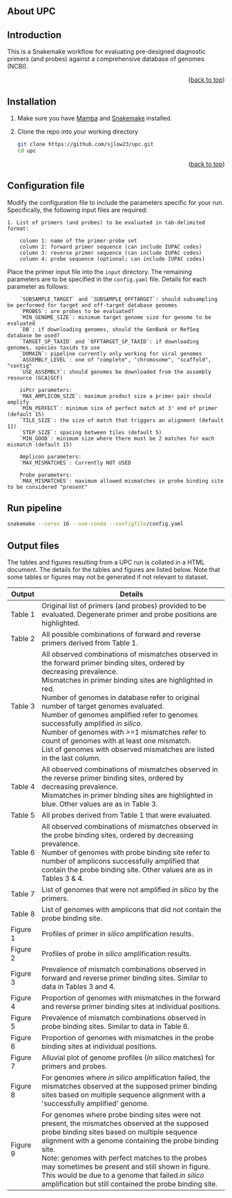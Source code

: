 <!-- ABOUT THE PROJECT -->
<a name="readme-top"></a>
## About UPC

## Introduction

This is a Snakemake workflow for evaluating pre-designed diagnostic primers (and probes) against a comprehensive database of genomes (NCBI).

<p align="right">(<a href="#readme-top">back to top</a>)</p>

<a name="installation-top"></a>
## Installation

1. Make sure you have [Mamba](https://github.com/conda-forge/miniforge) and [Snakemake](https://snakemake.readthedocs.io/en/stable/getting_started/installation.html) installed.

2. Clone the repo into your working directory
   ```sh
   git clone https://github.com/sjlow23/upc.git
   cd upc
   ```

<p align="right">(<a href="#installation-top">back to top</a>)</p>


<a name="config-top"></a>
## Configuration file

Modify the configuration file to include the parameters specific for your run. Specifically, the following input files are required:

    1. List of primers (and probes) to be evaluated in tab-delimited format:

        column 1: name of the primer-probe set
        column 2: forward primer sequence (can include IUPAC codes)
        column 3: reverse primer sequence (can include IUPAC codes)
        column 4: probe sequence (optional; can include IUPAC codes)

Place the primer input file into the `input` directory.
The remaining parameters are to be specified in the `config.yaml` file. Details for each parameter as follows:

        `SUBSAMPLE_TARGET` and `SUBSAMPLE_OFFTARGET`: should subsampling be performed for target and off-target database genomes
        `PROBES`: are probes to be evaluated?
        `MIN_GENOME_SIZE`: minimum target genome size for genome to be evaluated
        `DB`: if downloading genomes, should the GenBank or RefSeq database be used?
        `TARGET_SP_TAXID` and `OFFTARGET_SP_TAXID`: if downloading genomes, species taxids to use
        `DOMAIN`: pipeline currently only working for viral genomes
        `ASSEMBLY_LEVEL`: one of "complete", "chromosome", "scaffold", "contig"
        `USE_ASSEMBLY`: should genomes be downloaded from the assembly resource (GCA|GCF)
        
        isPcr parameters:
        `MAX_AMPLICON_SIZE`: maximum product size a primer pair should amplify
        `MIN_PERFECT`: minimum size of perfect match at 3' end of primer (default 15)
        `TILE_SIZE`: the size of match that triggers an alignment (default 11)
        `STEP_SIZE`: spacing between tiles (default 5)
        `MIN_GOOD`: minimum size where there must be 2 matches for each mismatch (default 15)

        Amplicon parameters:
        `MAX_MISMATCHES`: Currently NOT USED

        Probe parameters:
        `MAX_MISMATCHES`: maximum allowed mismatches in probe binding site to be considered "present"



<a name="run-top"></a>
## Run pipeline

   ```sh
   snakemake --cores 16 --use-conda --configfile/config.yaml 
   ```


<a name="output-top"></a>
## Output files

The tables and figures resulting from a UPC run is collated in a HTML document. The details for the tables and figures are listed below. Note that some tables or figures may not be generated if not relevant to dataset.

| Output      	| Details                                                                                                                                                                                                                                                                                                                                                                                                                                                                                                                                         	|
|-------------	|-------------------------------------------------------------------------------------------------------------------------------------------------------------------------------------------------------------------------------------------------------------------------------------------------------------------------------------------------------------------------------------------------------------------------------------------------------------------------------------------------------------------------------------------------	|
| Table 1     	| Original list of primers (and probes) provided to be evaluated. Degenerate primer and probe positions are highlighted.                                                                                                                                                                                                                                                                                                                                                                                                                          	|
| Table 2     	| All possible combinations of forward and reverse primers derived from Table 1.                                                                                                                                                                                                                                                                                                                                                                                                                                                                  	|
| Table 3     	| All observed combinations of mismatches observed in the forward primer binding sites, ordered by decreasing prevalence. <br>Mismatches in primer binding sites are highlighted in red. <br>Number of genomes in database refer to original number of target genomes evaluated. <br>Number of genomes amplified refer to genomes successfully amplified _in silico_. <br>Number of genomes with >=1 mismatches refer to count of genomes with at least one mismatch. <br>List of genomes with observed mismatches are listed in the last column. 	|
| Table 4     	| All observed combinations of mismatches observed in the reverse primer binding sites, ordered by decreasing prevalence. <br>Mismatches in primer binding sites are highlighted in blue. Other values are as in Table 3.                                                                                                                                                                                                                                                                                                                         	|
| Table 5     	| All probes derived from Table 1 that were evaluated.                                                                                                                                                                                                                                                                                                                                                                                                                                                                                            	|
| Table 6     	| All observed combinations of mismatches observed in the probe binding sites, ordered by decreasing prevalence. <br>Number of genomes with probe binding site refer to number of amplicons successfully amplified that contain the probe binding site. Other values are as in Tables 3 & 4.                                                                                                                                                                                                                                                      	|
| Table 7     	| List of genomes that were not amplified _in silico_ by the primers.                                                                                                                                                                                                                                                                                                                                                                                                                                                                             	|
| Table 8     	| List of genomes with amplicons that did not contain the probe binding site.                                                                                                                                                                                                                                                                                                                                                                                                                                                                     	|
| Figure 1    	| Profiles of primer _in silico_ amplification results.                                                                                                                                                                                                                                                                                                                                                                                                                                                                                           	|
| Figure 2    	| Profiles of probe _in silico_ amplification results.                                                                                                                                                                                                                                                                                                                                                                                                                                                                                            	|
| Figure 3    	| Prevalence of mismatch combinations observed in forward and reverse primer binding sites. Similar to data in Tables 3 and 4.                                                                                                                                                                                                                                                                                                                                                                                                                    	|
| Figure 4    	| Proportion of genomes with mismatches in the forward and reverse primer binding sites at individual positions.                                                                                                                                                                                                                                                                                                                                                                                                                                  	|
| Figure 5    	| Prevalence of mismatch combinations observed in probe binding sites. Similar to data in Table 6.                                                                                                                                                                                                                                                                                                                                                                                                                                                	|
| Figure 6    	| Proportion of genomes with mismatches in the probe binding sites at individual positions.                                                                                                                                                                                                                                                                                                                                                                                                                                                       	|
| Figure 7    	| Alluvial plot of genome profiles (_in silico_ matches) for primers and probes.                                                                                                                                                                                                                                                                                                                                                                                                                                                                  	|
| Figure 8    	| For genomes where _in silico_ amplification failed, the mismatches observed at the supposed primer binding sites based on multiple sequence alignment with a 'successfully amplified' genome.                                                                                                                                                                                                                                                                                                                                                   	|
| Figure 9    	| For genomes where probe binding sites were not present, the mismatches observed at the supposed probe binding sites based on multiple sequence alignment with a genome containing the probe binding site. <br>Note: genomes with perfect matches to the probes may sometimes be present and still shown in figure. <br>This would be due to a genome that failed _in silico_ amplification but still contained the probe binding site.                                                                                                          	|